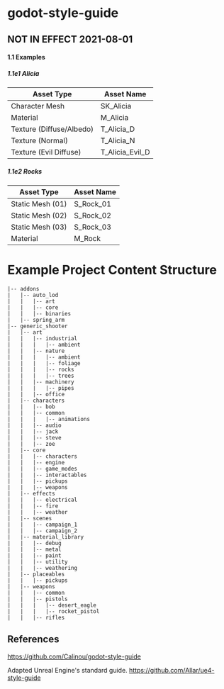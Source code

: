 # godot-style-guide

## NOT IN EFFECT 2021-08-01


<a name="1.1-examples"></a>
#### 1.1 Examples

##### 1.1e1 Alicia

| Asset Type              | Asset Name                                                 |
| ----------------------- | ---------------------------------------------------------- |
| Character Mesh           | SK_Alicia                                                 |
| Material                | M_Alicia                                                   |
| Texture (Diffuse/Albedo)| T_Alicia_D                                                 |
| Texture (Normal)        | T_Alicia_N                                                 |
| Texture (Evil Diffuse)  | T_Alicia_Evil_D                                            |

##### 1.1e2 Rocks

| Asset Type              | Asset Name                                                 |
| ----------------------- | ---------------------------------------------------------- |
| Static Mesh (01)        | S_Rock_01                                                  |
| Static Mesh (02)        | S_Rock_02                                                  |
| Static Mesh (03)        | S_Rock_03                                                  |
| Material                | M_Rock                                                     |

# Example Project Content Structure

```
|-- addons
|   |-- auto_lod
|   |   |-- art
|   |   |-- core
|   |   |-- binaries
|   |-- spring_arm
|-- generic_shooter
|   |-- art
|   |   |-- industrial
|   |   |   |-- ambient
|   |   |-- nature
|   |   |   |-- ambient
|   |   |   |-- foliage
|   |   |   |-- rocks
|   |   |   |-- trees
|   |   |-- machinery
|   |   |   |-- pipes
|   |   |-- office
|   |-- characters
|   |   |-- bob
|   |   |-- common
|   |   |   |-- animations
|   |   |-- audio
|   |   |-- jack
|   |   |-- steve
|   |   |-- zoe
|   |-- core
|   |   |-- characters
|   |   |-- engine
|   |   |-- game_modes
|   |   |-- interactables
|   |   |-- pickups
|   |   |-- weapons
|   |-- effects
|   |   |-- electrical
|   |   |-- fire
|   |   |-- weather
|   |-- scenes
|   |   |-- campaign_1
|   |   |-- campaign_2
|   |-- material_library
|   |   |-- debug
|   |   |-- metal
|   |   |-- paint
|   |   |-- utility
|   |   |-- weathering
|   |-- placeables
|   |   |-- pickups
|   |-- weapons
|   |   |-- common
|   |   |-- pistols
|   |   |   |-- desert_eagle
|   |   |   |-- rocket_pistol
|   |   |-- rifles
```

## References

https://github.com/Calinou/godot-style-guide

Adapted Unreal Engine's standard guide. https://github.com/Allar/ue4-style-guide
